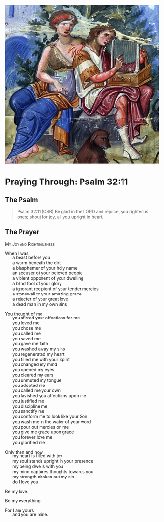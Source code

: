<img class="intro-right" src="art-paris-psalter.jpg">

<style>
  li {list-style-type: none;}
  p + ul {
    margin-top: -18px;
}
</style>

# Praying Through: Psalm 32:11

## The Psalm

>Psalm 32:11 (CSB)   Be glad in the LORD and rejoice, you righteous ones; shout for joy, all you upright in heart.

## The Prayer

<div style="font-variant: small-caps;">
My Joy and Righteousness
</div>

When I was
* a beast before you
* a worm beneath the dirt
* a blasphemer of your holy name
* an accuser of your beloved people
* a violent opponent of your dwelling
* a blind fool of your glory
* a ignorant recipient of your tender mercies
* a stonewall to your amazing grace
* a rejecter of your great love
* a dead man in my own sins

You thought of me
* you stirred your affections for me
* you loved me
* you chose me
* you called me
* you saved me
* you gave me faith
* you washed away my sins
* you regenerated my heart
* you filled me with your Spirit
* you changed my mind
* you opened my eyes
* you cleared my ears
* you unmuted my tongue
* you adopted me
* you called me your own
* you lavished you affections upon me
* you justified me
* you discipline me
* you sanctify me
* you conform me to look like your Son
* you wash me in the water of your word
* you pour out mercies on me
* you give me grace upon grace
* you forever love me
* you glorified me

Only then and now
* my heart is filled with joy
* my soul stands upright in your presence
* my being dwells with you
* my mind captures thoughts towards you
* my strength chokes out my sin
* do I love you

Be my love.

Be my everything.

For I am yours
* and you are mine.

